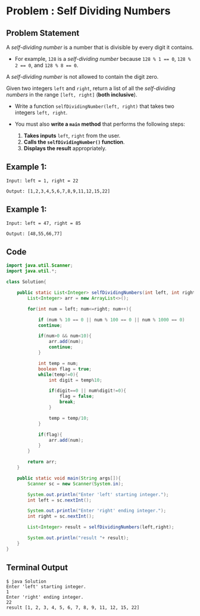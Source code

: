 # Problem : Self Dividing Numbers

## Problem Statement

A  _self-dividing number_ is a number that is divisible by every digit it contains.

- For example, `128` is a  _self-dividing number_ because `128 % 1 == 0`, `128 % 2 == 0`, and `128 % 8 == 0`.

A  _self-dividing number_ is not allowed to contain the digit zero.

Given two integers `left` and `right`, return a list of all the  _self-dividing numbers_ in the range `[left, right]` (**both inclusive**).

- Write a function `selfDividingNumber(left, right)` that takes two integers `left, right`.

- You must also **write a `main` method** that performs the following steps:

  1. **Takes inputs** `left`, `right` from the user.
  2. **Calls the `selfDividingNumber()` function**.
  3. **Displays the result** appropriately.

## Example 1:
```
Input: left = 1, right = 22

Output: [1,2,3,4,5,6,7,8,9,11,12,15,22]
```

## Example 1:
```
Input: left = 47, right = 85

Output: [48,55,66,77]
```

## Code
```java
import java.util.Scanner;
import java.util.*;

class Solution{

    public static List<Integer> selfDividingNumbers(int left, int right){
        List<Integer> arr = new ArrayList<>();

        for(int num = left; num<=right; num++){

            if (num % 10 == 0 || num % 100 == 0 || num % 1000 == 0)
            continue;

            if(num>0 && num<10){
                arr.add(num);
                continue;
            }

            int temp = num;
            boolean flag = true;
            while(temp!=0){
                int digit = temp%10;

                if(digit==0 || num%digit!=0){
                    flag = false;
                    break;
                }

                temp = temp/10;
            }

            if(flag){
                arr.add(num);
            }
        }

        return arr;
    }

    public static void main(String args[]){
        Scanner sc = new Scanner(System.in);

        System.out.println("Enter 'left' starting integer.");
        int left = sc.nextInt();

        System.out.println("Enter 'right' ending integer.");
        int right = sc.nextInt();

        List<Integer> result = selfDividingNumbers(left,right);

        System.out.println("result "+ result);
    }
}
```

## Terminal Output
```
$ java Solution
Enter 'left' starting integer.
1
Enter 'right' ending integer.
22
result [1, 2, 3, 4, 5, 6, 7, 8, 9, 11, 12, 15, 22]
```